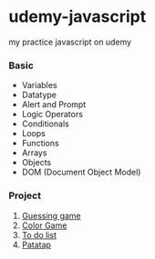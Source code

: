 # udemy-javascript
my practice javascript on udemy

### Basic
* Variables
* Datatype
* Alert and Prompt
* Logic Operators
* Conditionals
* Loops
* Functions
* Arrays
* Objects
* DOM (Document Object Model)

### Project
1. [Guessing game](https://github.com/yiting-github/udemy-javascript/tree/master/08-Guessing%20Game)
2. [Color Game](https://github.com/yiting-github/udemy-javascript/tree/master/14-ColorGameProject) 
3. [To do list](https://github.com/yiting-github/udemy-javascript/tree/master/16-TodoListProject) 
4. [Patatap](https://github.com/yiting-github/udemy-javascript/tree/master/17-Patatap%20Project)
